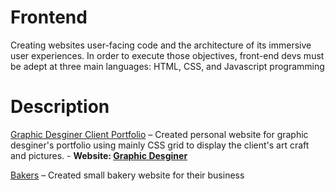 # Frontend

Creating websites user-facing code and the architecture of its immersive user experiences. In order to execute those objectives, front-end devs must be adept at three main languages: HTML, CSS, and Javascript programming

# Description

[Graphic Desginer Client Portfolio](https://github.com/jyoon2286/frontend/tree/main/Graphic%20Desginer%20Client%20Portfolio) – Created personal website for graphic desginer's portfolio using mainly CSS grid to display the client's art craft and pictures. - <b>Website: [Graphic Desginer](https://jikyungyoon.netlify.app/)</b>

[Bakers](https://github.com/jyoon2286/frontend/tree/main/Bakers) – Created small bakery website for their business 
